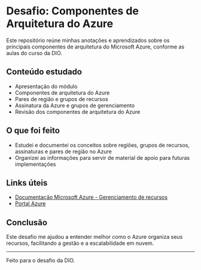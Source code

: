 # Desafio: Componentes de Arquitetura do Azure

Este repositório reúne minhas anotações e aprendizados sobre os principais componentes de arquitetura do Microsoft Azure, conforme as aulas do curso da DIO.

## Conteúdo estudado

- Apresentação do módulo
- Componentes de arquitetura do Azure
- Pares de região e grupos de recursos
- Assinatura da Azure e grupos de gerenciamento
- Revisão dos componentes de arquitetura do Azure

## O que foi feito

- Estudei e documentei os conceitos sobre regiões, grupos de recursos, assinaturas e pares de região no Azure
- Organizei as informações para servir de material de apoio para futuras implementações

## Links úteis

- [Documentação Microsoft Azure - Gerenciamento de recursos](https://learn.microsoft.com/pt-br/azure/azure-resource-manager/management/overview)
- [Portal Azure](https://portal.azure.com)

## Conclusão

Este desafio me ajudou a entender melhor como o Azure organiza seus recursos, facilitando a gestão e a escalabilidade em nuvem.

---

Feito para o desafio da DIO.
